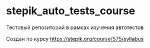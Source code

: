 # stepik_auto_tests_course
Тестовый репозиторий в рамках изучения автотестов

Создан по курсу https://stepik.org/course/575/syllabus